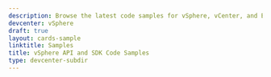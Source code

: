 ```yaml
---
description: Browse the latest code samples for vSphere, vCenter, and ESXi including API and SDK examples, command-line scripts, and Postman collections.
devcenter: vSphere
draft: true
layout: cards-sample
linktitle: Samples
title: vSphere API and SDK Code Samples
type: devcenter-subdir
---
```

